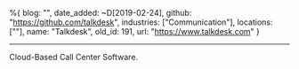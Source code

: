 %{
  blog: "",
  date_added: ~D[2019-02-24],
  github: "https://github.com/talkdesk",
  industries: ["Communication"],
  locations: [""],
  name: "Talkdesk",
  old_id: 191,
  url: "https://www.talkdesk.com"
}

---

Cloud-Based Call Center Software.
